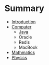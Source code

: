 # Summary

* [Introduction](README.md)
* [Computer](computer.md)
  * [Java](computer/java.md)
  * Oracle
  * Redis
  * MacBook
* [Mathmatics](mathmatics.md)
* [Physics](physics.md)

